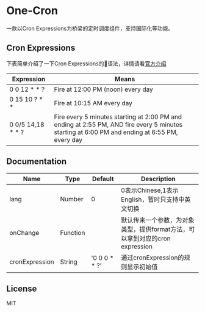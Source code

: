 # One-Cron

一款以Cron Expressions为桥梁的定时调度组件，支持国际化等功能。

## Cron Expressions

下表简单介绍了一下Cron Expressions的语法，详情请看[官方介绍](https://docs.oracle.com/cd/E12058_01/doc/doc.1014/e12030/cron_expressions.htm)

Expression | Means
--------- | -------------
0 0 12 * * ? | Fire at 12:00 PM (noon) every day
0 15 10 ? * * | Fire at 10:15 AM every day
0 0/5 14,18 * * ? | Fire every 5 minutes starting at 2:00 PM and ending at 2:55 PM, AND fire every 5 minutes starting at 6:00 PM and ending at 6:55 PM, every day

## Documentation

Name | Type | Default | Description
--------- | -------------|  -------------| -------------
lang | Number | 0 | 0表示Chinese,1表示English，暂时只支持中英文切换
onChange | Function |  | 默认传来一个参数，为对象类型，提供format方法，可以拿到对应的cron expression
cronExpression | String | '0 0 0 * * ?' | 通过cronExpression的规则显示初始值

## License

MIT